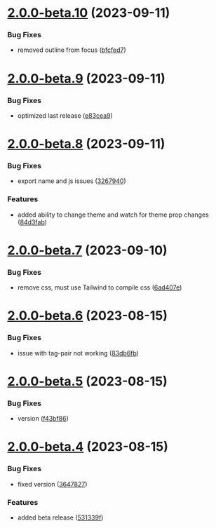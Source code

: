 # [2.0.0-beta.10](https://github.com/ActiveEngagement/capsule-editor/compare/v2.0.0-beta.9...v2.0.0-beta.10) (2023-09-11)


### Bug Fixes

* removed outline from focus ([bfcfed7](https://github.com/ActiveEngagement/capsule-editor/commit/bfcfed77795786a466690e1273e6d5351e0345ee))

# [2.0.0-beta.9](https://github.com/ActiveEngagement/capsule-editor/compare/v2.0.0-beta.8...v2.0.0-beta.9) (2023-09-11)


### Bug Fixes

* optimized last release ([e83cea9](https://github.com/ActiveEngagement/capsule-editor/commit/e83cea91654017e37a2a8bb618bb6c98670bd6ab))

# [2.0.0-beta.8](https://github.com/ActiveEngagement/capsule-editor/compare/v2.0.0-beta.7...v2.0.0-beta.8) (2023-09-11)


### Bug Fixes

* export name and js issues ([3267940](https://github.com/ActiveEngagement/capsule-editor/commit/3267940e0ea3cb8d4e8ec102360010b522d0a47b))


### Features

* added ability to change theme and watch for theme prop changes ([84d3fab](https://github.com/ActiveEngagement/capsule-editor/commit/84d3fabab4ec026f68140c789b8b9d979cd3578c))

# [2.0.0-beta.7](https://github.com/ActiveEngagement/capsule-editor/compare/v2.0.0-beta.6...v2.0.0-beta.7) (2023-09-10)


### Bug Fixes

* remove css, must use Tailwind to compile css ([6ad407e](https://github.com/ActiveEngagement/capsule-editor/commit/6ad407e2dd212c2b36fdf064045fdf9b747b1d0d))

# [2.0.0-beta.6](https://github.com/ActiveEngagement/capsule-editor/compare/v2.0.0-beta.5...v2.0.0-beta.6) (2023-08-15)


### Bug Fixes

* issue with tag-pair not working ([83db6fb](https://github.com/ActiveEngagement/capsule-editor/commit/83db6fb9c9d54c5a2fa80238f51546e474c4f855))

# [2.0.0-beta.5](https://github.com/ActiveEngagement/capsule-editor/compare/v2.0.0-beta.4...v2.0.0-beta.5) (2023-08-15)


### Bug Fixes

* version ([f43bf86](https://github.com/ActiveEngagement/capsule-editor/commit/f43bf8680d21751ad727d8c8cf87adf4550c76aa))

# [2.0.0-beta.4](https://github.com/ActiveEngagement/capsule-editor/compare/v2.0.0-beta.3...v2.0.0-beta.4) (2023-08-15)


### Bug Fixes

* fixed version ([3647827](https://github.com/ActiveEngagement/capsule-editor/commit/36478272e5cffd5eb51dbc1d095d7e95ed39fbcd))


### Features

* added beta release ([531339f](https://github.com/ActiveEngagement/capsule-editor/commit/531339f68da6b3bd6c48fa63cbf654d1a4d8f368))
